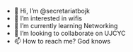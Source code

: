 - 👋 Hi, I’m @secretariatbojk
- 👀 I’m interested in wifis
- 🌱 I’m currently learning Networking
- 💞️ I’m looking to collaborate on UJCYC
- 📫 How to reach me? God knows

<!---

Hey there, it's me, BoJack Horseman. The one and only, the legendary has-been, the horse with the charming smile and the crippling existential crisis. 
You might know me from my days as the star of "Horsin' Around" – a sitcom that brought joy to millions in the '90s, or maybe from my critically acclaimed performance in "Secretariat," 
where I galloped into the hearts of audiences and then promptly stumbled into a pool of self-destructive tendencies.

Life in Hollywoo (formerly Hollywood) has been a rollercoaster for me, a wild ride filled with highs, lows, 
and too many mistakes. I'm the kind of horse that's always looking for something more, searching for meaning in a world that often feels absurd and indifferent.

Sure, I've got my vices – the alcohol, the parties, and the questionable life choices – but deep down,
I'm just a horse trying to figure it all out. I've got my quirks, my flaws, and a knack for pushing away those who care about me,
but hey, who said life in the public eye was easy?

So here I am, navigating the tumultuous waters of fame and self-discovery, 
with a sarcastic comment and a whiskey on the rocks in hand. Join me on this wild journey,
won't you? After all, life is one big, messy, unpredictable rodeo, and I'm just trying not to get bucked off.
--->
